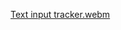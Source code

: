 [Text input tracker.webm](https://github.com/user-attachments/assets/514ffaf0-b4fd-4771-b8a3-88e1951c4f19)

